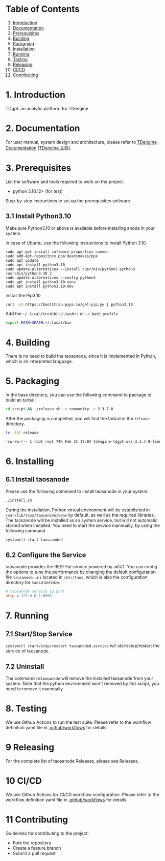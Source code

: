 # Table of Contents

1. [Introduction](#1-introduction)
1. [Documentation](#2-documentation)
1. [Prerequisites](#3-prerequisites)
1. [Building](#4-building)
1. [Packaging](#5-packaging)
1. [Installation](#6-installing)
1. [Running](#7-running)
1. [Testing](#8-testing)
1. [Releasing](#9-releasing)
1. [CI/CD](#10-cicd)
1. [Contributing](#11-contributing)

# 1. Introduction

TDgpt: an analytic platform for TDengine

# 2. Documentation

For user manual, system design and architecture, please refer to [TDengine Documentation](https://docs.tdengine.com/next) ([TDengine 文档](https://docs.taosdata.com/next)).

# 3. Prerequisites

List the software and tools required to work on the project.

- python 3.10.12+ (for test)

Step-by-step instructions to set up the prerequisites software.

## 3.1 Install Python3.10

Make sure Python3.10 or above is available before installing anode in your system.

In case of Ubuntu, use the following instructions to install Python 3.10.

```shell
sudo apt-get install software-properties-common
sudo add-apt-repository ppa:deadsnakes/ppa
sudo apt update
sudo apt install python3.10
sudo update-alternatives --install /usr/bin/python3 python3 /usr/bin/python3.10 2
sudo update-alternatives --config python3
sudo apt install python3.10-venv
sudo apt install python3.10-dev
```

Install the Pip3.10

```bash
curl -sS https://bootstrap.pypa.io/get-pip.py | python3.10
```

Add the ``~/.local/bin`` into ``~/.bashrc`` or ``~/.bash_profile``

```bash
export PATH=$PATH:~/.local/bin
```

# 4. Building

There is no need to build the taosanode, since it is implemented in Python, which is an interpreted language.

# 5. Packaging

In the base directory, you can use the following command to package to build an tarball.

```bash
cd script && ./release.sh -e community -v 3.3.7.0
```

After the packaging is completed, you will find the tarball in the `release` directory.

```bash
ls -lht release

-rw-rw-r-- 1 root root 74K Feb 21 17:04 tdengine-tdgpt-oss-3.3.7.0-linux-x64.tar.gz
```

# 6. Installing

## 6.1 Install taosanode

Please use the following command to install taosanode in your system.

```bash
./install.sh
```

During the installation, Python virtual environment will be established in `/var/lib/taos/taosanode/venv` by default, as well as the required libraries.
The taosanode will be installed as an system service, but will not automatic started when installed. You need to start the service mannually, by using the following command

```bash
systemctl start taosanoded
```

## 6.2 Configure the Service

taosanode provides the RESTFul service powered by `uWSGI`. You can config the options to tune the performance by changing the default configuration file `taosanode.ini` located in `/etc/taos`, which is also the configuration directory for `taosd` service.

```ini
# taosanode service ip:port
http = 127.0.0.1:6090
```

# 7. Running

## 7.1 Start/Stop Service

`systemctl start/stop/restart taosanoded.service` will start/stop/restart the service of taosanode.

## 7.2 Uninstall

The command `rmtaosanode` will remove the installed taosanode from your system. Note that the python environment won't removed by this script, you need to remove it mannually.

# 8. Testing

We use Github Actions to run the test suite. Please refer to the workflow definition yaml file in [.github/workflows](../../.github/workflows/) for details.

# 9 Releasing

For the complete list of taosanode Releases, please see Releases.

# 10 CI/CD

We use Github Actions for CI/CD workflow configuration. Please refer to the workflow definition yaml file in [.github/workflows](../../.github/workflows/) for details.

# 11 Contributing

Guidelines for contributing to the project:

- Fork the repository
- Create a feature branch
- Submit a pull request
